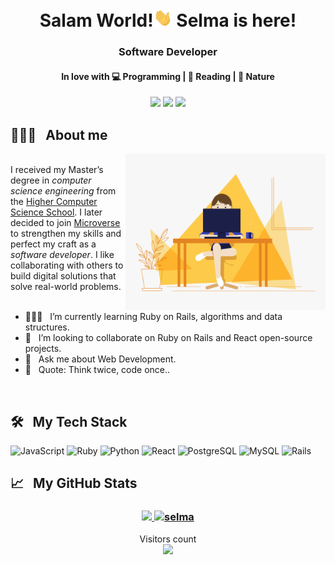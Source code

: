 <h1 align="center">Salam World!<img src="https://raw.githubusercontent.com/ABSphreak/ABSphreak/master/gifs/Hi.gif" width="30px"/> Selma is here! </h1>
<h3 align="center">Software Developer</h3>
<h4 align="center"> In love with 💻 Programming | 📖 Reading | 🌿 Nature</h4>
<div align="center">
 <a target="_blank" href="https://www.linkedin.com/in/selma-belhadj/"><img src="https://img.shields.io/badge/-LinkedIn-0077b5?style=for-the-badge&logo=LinkedIn&logoColor=white" /></a>
 <a target="_blank" href="mailto:belhadjselma1@gmail.com"><img src="https://img.shields.io/badge/-Gmail-D14836?style=for-the-badge&logo=Gmail&logoColor=white" /></a> 
 <a target="_blank" href="https://twitter.com/selma_bel_hadj"><img src="https://img.shields.io/badge/-Twitter-1DA1F2?style=for-the-badge&logo=Twitter&logoColor=white" /></a>
</div>
 
## 🙋🏻‍♀️ &nbsp; About me 
  <img align="right" alt="Person coding gif" src="assets/PersonCoding.gif" height="250" width="320" />
<br>
I received my Master’s degree in <i>computer science engineering</i> from the <a href="https://www.esi.dz/">Higher Computer Science School</a>. I later decided to join <a href="https://www.microverse.org/">Microverse</a> to strengthen my skills and perfect my craft as a <i>software developer</i>. I like collaborating with others to build digital solutions that solve real-world problems.
<br/>
<br>
<!-- ## More About me -->
<ul>
<li>👩🏻‍💻 &nbsp; I’m currently learning Ruby on Rails, algorithms and data structures.</li>
<li>🤝 &nbsp; I’m looking to collaborate on  Ruby on Rails and React open-source projects.</li>
<li>💬 &nbsp; Ask me about Web Development.</li>
<li>📜 &nbsp; Quote: Think twice, code once..</li>
<!-- - 👾 &nbsp; Fun fact: I used to hate cats but now they're my besties. -->
 </ul>
</br>

## 🛠 &nbsp; My Tech Stack
  
![JavaScript](https://img.shields.io/badge/-JavaScript-05122A?&logo=JavaScript)
![Ruby](https://img.shields.io/badge/-Ruby-05122A?&logo=Ruby)
![Python](https://img.shields.io/badge/Python-05122A?&logo=python)
![React](https://img.shields.io/badge/-React-05122A?&logo=React)
![PostgreSQL](https://img.shields.io/badge/-PostgreSQL-05122A?style=flat&logo=PostgreSQL)
![MySQL](https://img.shields.io/badge/MySQL-05122A?&logo=mysql)
![Rails](https://img.shields.io/badge/-Ruby%20on%20Rails-05122A?style=flat&logo=rubyonrails)


## 📈  &nbsp; My GitHub Stats


<h3>
  <p align="center">
   <a href="https://github.com/selma-belhadj">
    <img height="180em" src="https://github-readme-stats-eight-theta.vercel.app/api?username=selma-belhadj&show_icons=true&theme=midnight-white&count_private=true"/>
    <img height="180em" src="https://github-readme-stats.vercel.app/api/top-langs/?username=selma-belhadj&show_icons=true&theme=midnight-white&layout=compact" alt="selma" />
  </a>
</p>
<!-- ![](https://komarev.com/ghpvc/?username=selma-belhadj&color=green) -->

</h3>

<p align="center"> 
  Visitors count<br>
  <img src="https://profile-counter.glitch.me/selma-belhadj/count.svg" />
</p>
<!--
<h2> Let's connect 👩🏻‍💻 and forge the future together 😁✌ </h2> 
<div align="left">
<a target="_blank"
href="https://www.linkedin.com/in/selma-belhadj/"><img
src="https://img.shields.io/badge/-LinkedIn-0077b5?style=for-the-badge&logo=LinkedIn&logoColor=white"></img></a> <a target="_blank"
href="mailto:belhadjselma1@gmail.com"><img
src="https://img.shields.io/badge/-Gmail-D14836?style=for-the-badge&logo=Gmail&logoColor=white"></img></a> <a target="_blank"
href="https://twitter.com/selma_bel_hadj"><img
src="https://img.shields.io/badge/-Twitter-1DA1F2?style=for-the-badge&logo=Twitter&logoColor=white"></img></a>
<div/>
-->

